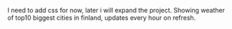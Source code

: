 I need to add css for now, later i will expand the project.
Showing weather of top10 biggest cities in finland, updates every hour on refresh.